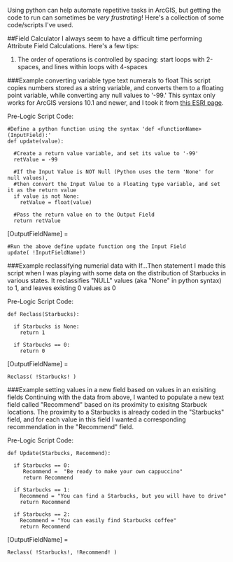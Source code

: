 Using python can help automate repetitive tasks in ArcGIS, but  getting the code to run can sometimes be *very frustrating*!  Here's a collection of some code/scripts I've used.

##Field Calculator
I always seem to have a difficult time performing Attribute Field Calculations.  Here's a few tips:  
1. The order of operations is controlled by spacing: start loops with 2-spaces, and lines within loops with 4-spaces  

###Example converting variable type text numerals to float
This script copies numbers stored as a string variable, and converts them to a floating point variable, while converting any null values to '-99.'  This syntax only works for ArcGIS versions 10.1 and newer, and I took it from [this ESRI page](http://support.esri.com/en/knowledgebase/techarticles/detail/41414).

Pre-Logic Script Code:
```
#Define a python function using the syntax 'def <FunctionName>(InputField):'
def update(value):

  #Create a return value variable, and set its value to '-99'
  retValue = -99
  
  #If the Input Value is NOT Null (Python uses the term 'None' for null values), 
  #then convert the Input Value to a Floating type variable, and set it as the return value
  if value is not None:
    retValue = float(value)
  
  #Pass the return value on to the Output Field
  return retValue
```
[OutputFieldName] =
```
#Run the above define update function ong the Input Field
update( !InputFieldName!)
```
###Example reclassifying numerial data with If...Then statement
I made this script when I was playing with some data on the distribution of Starbucks in various states.  It reclassifies "NULL" values (aka "None" in python syntax) to 1, and leaves existing 0 values as 0 

Pre-Logic Script Code:
```
def Reclass(Starbucks):

  if Starbucks is None:
    return 1

  if Starbucks == 0:
    return 0
```
[OutputFieldName] =
```
Reclass( !Starbucks! )
```
###Example setting values in a new field based on values in an exisiting fields
Continuing with the data from above, I wanted to populate a new text field called "Recommend" based on its proximity to exisitng Starbuck locations.  The proximity to a Starbucks is already coded in the "Starbucks" field, and for each value in this field I wanted a corresponding recommendation in the "Recommend" field.

Pre-Logic Script Code:
```
def Update(Starbucks, Recommend):

  if Starbucks == 0:
     Recommend =  "Be ready to make your own cappuccino"
     return Recommend

  if Starbucks == 1:
    Recommend = "You can find a Starbucks, but you will have to drive"
    return Recommend
 
  if Starbucks == 2:
    Recommend = "You can easily find Starbucks coffee"
    return Recommend
```
[OutputFieldName] =
```
Reclass( !Starbucks!, !Recommend! )
```

